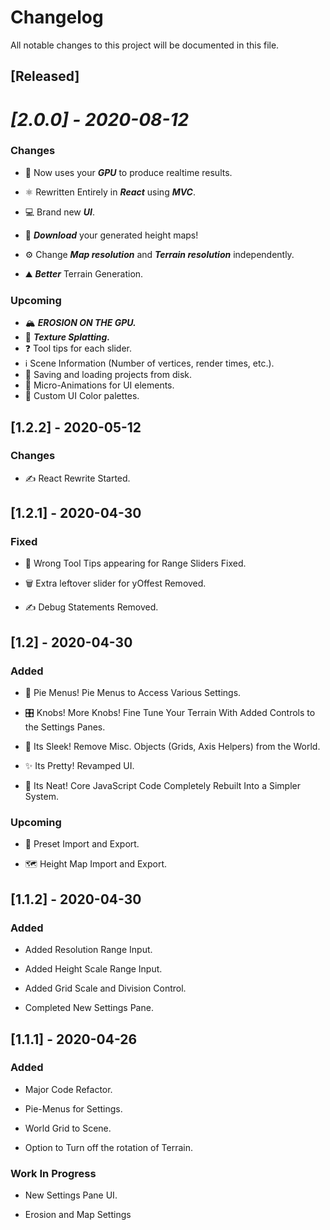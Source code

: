 
  

# Changelog

  

All notable changes to this project will be documented in this file.

  

  

## [Released]

  

  

# *[2.0.0] - 2020-08-12*

  

### Changes

  

- 🚀 Now uses your ***GPU*** to produce realtime results.

- ⚛️ Rewritten Entirely in ***React*** using ***MVC***.

- 💻 Brand new ***UI***.

- 📀 ***Download*** your generated height maps!

- ⚙️ Change ***Map resolution*** and ***Terrain resolution*** independently.

- ⛰ ***Better*** Terrain Generation.

### Upcoming
- 🏔 ***EROSION ON THE GPU.***
- 🌠 ***Texture Splatting.***
- ❓ Tool tips for each slider.
- ℹ️ Scene Information (Number of vertices, render times, etc.).
- 💽 Saving and loading projects from disk.
- 🤖 Micro-Animations for UI elements.
- 🎨 Custom UI Color palettes.


  

  

## [1.2.2] - 2020-05-12

  

### Changes

  

- ✍️ React Rewrite Started.

  

  

## [1.2.1] - 2020-04-30

  

### Fixed

  

- 💬 Wrong Tool Tips appearing for Range Sliders Fixed.

  

- 🗑️ Extra leftover slider for yOffest Removed.

  

- ✍️ Debug Statements Removed.

  

  

## [1.2] - 2020-04-30

  

### Added

  

- 🥧 Pie Menus! Pie Menus to Access Various Settings.

  

- 🎛️ Knobs! More Knobs! Fine Tune Your Terrain With Added Controls to the Settings Panes.

  

- 🧽 Its Sleek! Remove Misc. Objects (Grids, Axis Helpers) from the World.

  

- ✨ Its Pretty! Revamped UI.

  

- 🛀 Its Neat! Core JavaScript Code Completely Rebuilt Into a Simpler System.

  

  

### Upcoming

  

- 📝 Preset Import and Export.

  

- 🗺️ Height Map Import and Export.

  

  

## [1.1.2] - 2020-04-30

  

### Added

  

- Added Resolution Range Input.

  

- Added Height Scale Range Input.

  

- Added Grid Scale and Division Control.

  

- Completed New Settings Pane.

  

  

## [1.1.1] - 2020-04-26

  

### Added

  

- Major Code Refactor.

  

- Pie-Menus for Settings.

  

- World Grid to Scene.

  

- Option to Turn off the rotation of Terrain.

  

  

### Work In Progress

  

- New Settings Pane UI.

  

- Erosion and Map Settings